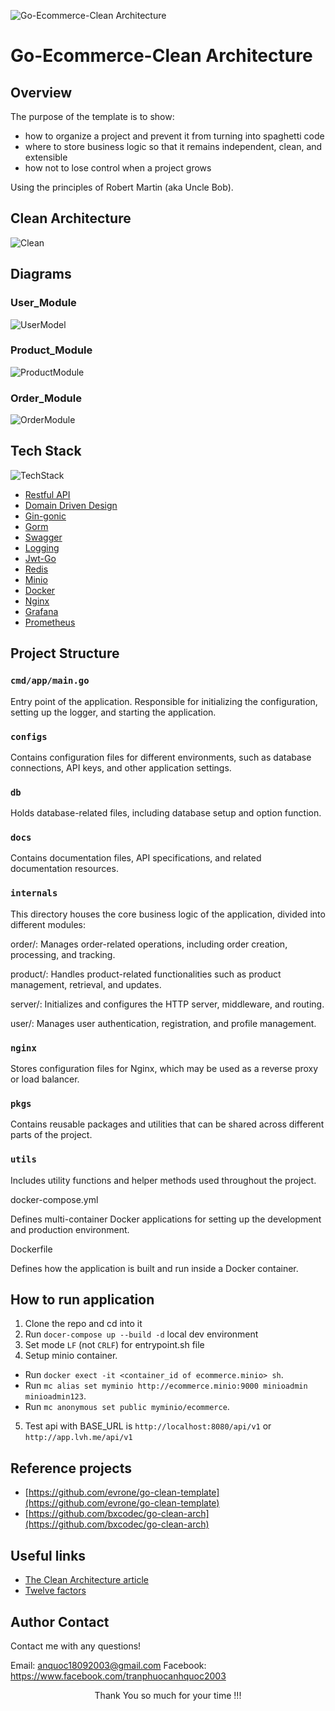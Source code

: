 ![Go-Ecommerce-Clean Architecture](docs/static/main.excalidraw.svg)

# Go-Ecommerce-Clean Architecture

## Overview

The purpose of the template is to show:

- how to organize a project and prevent it from turning into spaghetti code
- where to store business logic so that it remains independent, clean, and extensible
- how not to lose control when a project grows

Using the principles of Robert Martin (aka Uncle Bob).

## Clean Architecture
![Clean](docs/static/clean.excalidraw.svg)

## Diagrams
### User_Module
![UserModel](docs/static/user_module.excalidraw.svg)

### Product_Module
![ProductModule](docs/static/product_module.excalidraw.svg)

### Order_Module
![OrderModule](docs/static/order_module.excalidraw.svg)

## Tech Stack
![TechStack](docs/static/techstack.excalidraw.svg)
- [Restful API](https://docs.github.com/en/rest?apiVersion=2022-11-28)
- [Domain Driven Design](https://flowframework.readthedocs.io/en/stable/TheDefinitiveGuide/PartI/ConceptsOfModernProgramming.html)
- [Gin-gonic](https://github.com/gin-gonic/gin)
- [Gorm](https://github.com/go-gorm/gorm)
- [Swagger](https://github.com/swagger-api)
- [Logging](https://github.com/uber-go/zap)
- [Jwt-Go](https://github.com/golang-jwt/jwt)
- [Redis](https://github.com/redis/go-redis)
- [Minio](https://github.com/minio/minio-go)
- [Docker](https://www.docker.com/)
- [Nginx](https://nginx.org/)
- [Grafana](https://grafana.com/docs/grafana-cloud/monitor-infrastructure/integrations/integration-reference/integration-golang/)
- [Prometheus](https://github.com/prometheus/client_golang)

## Project Structure
### `cmd/app/main.go`

Entry point of the application. Responsible for initializing the configuration, setting up the logger, and starting the application.

### `configs`

Contains configuration files for different environments, such as database connections, API keys, and other application settings.

### `db`

Holds database-related files, including database setup and option function.

### `docs`

Contains documentation files, API specifications, and related documentation resources.

### `internals`

This directory houses the core business logic of the application, divided into different modules:

order/: Manages order-related operations, including order creation, processing, and tracking.

product/: Handles product-related functionalities such as product management, retrieval, and updates.

server/: Initializes and configures the HTTP server, middleware, and routing.

user/: Manages user authentication, registration, and profile management.

### `nginx`

Stores configuration files for Nginx, which may be used as a reverse proxy or load balancer.

### `pkgs`

Contains reusable packages and utilities that can be shared across different parts of the project.

### `utils`

Includes utility functions and helper methods used throughout the project.

docker-compose.yml

Defines multi-container Docker applications for setting up the development and production environment.

Dockerfile

Defines how the application is built and run inside a Docker container.

## How to run application
1. Clone the repo and cd into it
2. Run `docer-compose up --build -d` local dev environment
3. Set mode `LF` (not `CRLF`) for entrypoint.sh file  
4. Setup minio container.
- Run `docker exect -it <container_id of ecommerce.minio> sh`.
- Run `mc alias set myminio http://ecommerce.minio:9000 minioadmin minioadmin123`.
- Run `mc anonymous set public myminio/ecommerce`.
5. Test api with BASE_URL is `http://localhost:8080/api/v1` or `http://app.lvh.me/api/v1`

## Reference projects

- [https://github.com/evrone/go-clean-template](https://github.com/evrone/go-clean-template)
- [https://github.com/bxcodec/go-clean-arch](https://github.com/bxcodec/go-clean-arch)

## Useful links

- [The Clean Architecture article](https://blog.cleancoder.com/uncle-bob/2012/08/13/the-clean-architecture.html)
- [Twelve factors](https://12factor.net/ru/)


## Author Contact

Contact me with any questions!<br>

Email: anquoc18092003@gmail.com
Facebook: https://www.facebook.com/tranphuocanhquoc2003

<p style="text-align:center">Thank You so much for your time !!!</p>
